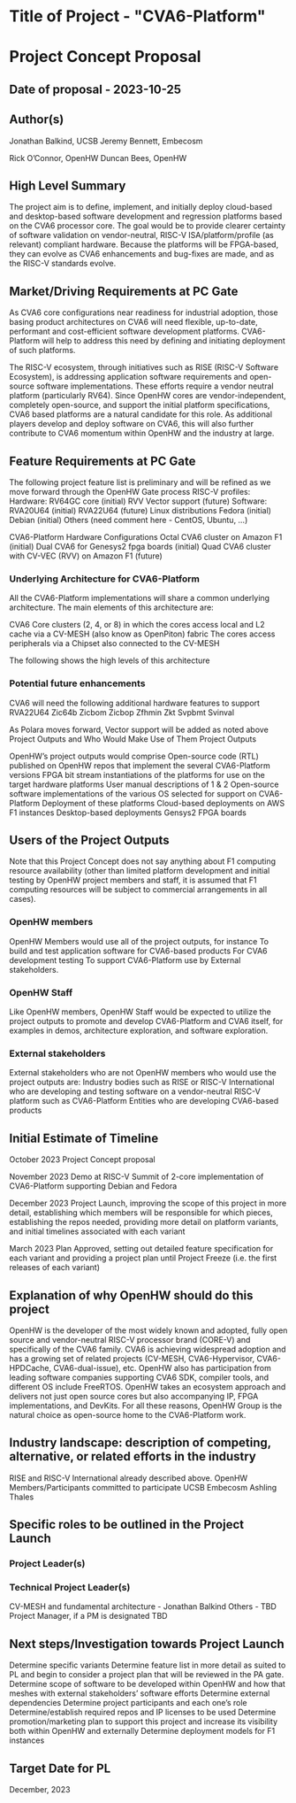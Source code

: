 # Title of Project - "CVA6-Platform"
# Project Concept Proposal
## Date of proposal - 2023-10-25
## Author(s) 

Jonathan Balkind, UCSB
Jeremy Bennett, Embecosm

Rick O’Connor, OpenHW
Duncan Bees, OpenHW

## High Level Summary
The project aim is to define, implement, and initially deploy cloud-based and desktop-based software development and regression platforms based on the CVA6 processor core. The goal would be to provide clearer certainty of software validation on vendor-neutral, RISC-V ISA/platform/profile (as relevant) compliant hardware. Because the platforms will be FPGA-based, they can evolve as CVA6 enhancements and bug-fixes are made, and as the RISC-V standards evolve.
 
## Market/Driving Requirements at PC Gate

As CVA6 core configurations near readiness for industrial adoption, those basing product architectures on CVA6 will need flexible, up-to-date, performant and cost-efficient software development platforms. CVA6-Platform will help to address this need by defining and initiating deployment of such platforms.  

The RISC-V ecosystem, through initiatives such as RISE (RISC-V Software Ecosystem), is addressing application software requirements and open-source software implementations. These efforts require a vendor neutral platform (particularly RV64). Since OpenHW cores are vendor-independent, completely open-source, and support the initial platform specifications, CVA6 based platforms are a natural candidate for this role. As additional players develop and deploy software on CVA6, this will also further contribute to CVA6 momentum within OpenHW and the industry at large.

## Feature Requirements at PC Gate

The following project feature list is preliminary and will be refined as we move forward through the OpenHW Gate process
RISC-V profiles:
Hardware: 
RV64GC core (initial)
RVV Vector support (future)
Software: 
RVA20U64 (initial)
RVA22U64 (future)
Linux distributions
Fedora (initial)
Debian (initial)
Others (need comment here - CentOS, Ubuntu, …)

CVA6-Platform Hardware Configurations
Octal CVA6 cluster on Amazon F1 (initial)
Dual CVA6 for Genesys2 fpga boards (initial)
Quad CVA6 cluster with CV-VEC (RVV) on Amazon F1 (future) 

### Underlying Architecture for CVA6-Platform

All the CVA6-Platform implementations will share a common underlying architecture. The main elements of this architecture are:

CVA6 Core clusters (2, 4, or 8) in which the cores access local and L2 cache via a CV-MESH (also know as OpenPiton) fabric
The cores access peripherals via a Chipset also connected to the CV-MESH

The following shows the high levels of this architecture

### Potential future enhancements
CVA6 will need the following additional hardware features to support RVA22U64
Zic64b
Zicbom
Zicbop
Zfhmin
Zkt
Svpbmt
Svinval

As Polara moves forward, Vector support will be added as noted above
Project Outputs and Who Would Make Use of Them
Project Outputs

OpenHW’s project outputs would comprise
Open-source code (RTL) published on OpenHW repos that implement the several CVA6-Platform versions
FPGA bit stream instantiations of the platforms for use on the target hardware platforms
User manual descriptions of 1 & 2
Open-source software implementations of the various OS selected for support on CVA6-Platform
Deployment of these platforms 
Cloud-based deployments on AWS F1 instances
Desktop-based deployments Gensys2 FPGA boards


## Users of the Project Outputs

Note that this Project Concept does not say anything about F1 computing resource availability (other than limited platform development and initial testing by OpenHW project members and staff, it is assumed that F1 computing resources will be subject to commercial arrangements in all cases). 

### OpenHW members 

OpenHW Members would use all of the project outputs, for instance 
To build and test application software for CVA6-based products
For CVA6 development testing
To support CVA6-Platform use by External stakeholders. 

### OpenHW Staff

Like OpenHW members, OpenHW Staff would be expected to utilize the project outputs to promote and develop CVA6-Platform and CVA6 itself, for examples in demos, architecture exploration, and software exploration.

### External stakeholders

External stakeholders who are not OpenHW members who would use the project outputs are:
Industry bodies such as RISE or RISC-V International who are developing and testing software on a vendor-neutral RISC-V platform such as CVA6-Platform
Entities who are developing CVA6-based products

## Initial Estimate of Timeline
October 2023
Project Concept proposal 

November 2023
Demo at RISC-V Summit of 2-core implementation of CVA6-Platform supporting Debian and Fedora

December 2023
Project Launch, improving the scope of this project in more detail, establishing which members will be responsible for which pieces, establishing the repos needed, providing more detail on platform variants, and initial timelines associated with each variant

March 2023
Plan Approved, setting out detailed feature specification for each variant and providing a project plan until Project Freeze (i.e. the first releases of each variant)

## Explanation of why OpenHW should do this project
OpenHW is the developer of the most widely known and adopted, fully open source and vendor-neutral RISC-V processor brand (CORE-V) and specifically of the CVA6 family. CVA6 is achieving widespread adoption and has a growing set of related projects (CV-MESH, CVA6-Hypervisor, CVA6-HPDCache, CVA6-dual-issue), etc. OpenHW also has participation from leading software companies supporting CVA6 SDK, compiler tools, and different OS include FreeRTOS. OpenHW takes an ecosystem approach and delivers not just open source cores but also accompanying IP, FPGA implementations, and DevKits.  For all these reasons, OpenHW Group is the natural choice as open-source home to the CVA6-Platform work.

## Industry landscape: description of competing, alternative, or related efforts in the industry
RISE and RISC-V International already described above.
OpenHW Members/Participants committed to participate
UCSB
Embecosm
Ashling
Thales

## Specific roles to be outlined in the Project Launch

### Project Leader(s)

### Technical Project Leader(s)
CV-MESH and fundamental architecture - Jonathan Balkind
Others - TBD
Project Manager, if a PM is designated
TBD
## Next steps/Investigation towards Project Launch 
Determine specific variants
Determine feature list in more detail as suited to PL and begin to consider a project plan that will be reviewed in the PA gate.
Determine scope of software to be developed within OpenHW and how that meshes with external stakeholders’ software efforts
Determine external dependencies
Determine project participants and each one’s role
Determine/establish required repos and IP licenses to be used
Determine promotion/marketing plan to support this project and increase its visibility both within OpenHW and externally
Determine deployment models for F1 instances 

## Target Date for PL
December, 2023


